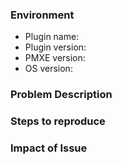 [//]: # "English or Japanese only"

### Environment
- Plugin name:
- Plugin version:
- PMXE version:
- OS version:

### Problem Description
[//]: # "Describe the bug in detail highlighting current behavior vs expected behavior"
[//]: # "It would be helpful to provide images if relevant"

### Steps to reproduce
[//]: # "Step by step instructions to reproduce the problem"

### Impact of Issue
[//]: # "How has this issue affected you?"

[//]: # "pull requests welcome!"